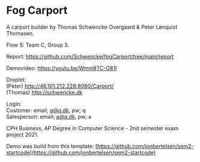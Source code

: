 # Fog Carport

A carport builder by
Thomas Schwencke Overgaard & Peter Lønquist Thomasen.

Flow 5: Team C, Group 3.

Report: https://github.com/Schwencke/fogCarport/tree/main/report

Demovideo:
https://youtu.be/Wmm9TC-O81I

Droplet:<br>
(Peter) http://46.101.212.228:8080/Carport/ <br>
(Thomas) http://schwencke.dk

Login:<br>
Customer: email; q@q.dk, pw; q<br>
Salesperson: email; a@a.dk, pw; a

CPH Business, AP Degree in Computer Science - 2nd semester exam project 2021.

Demo was build from this template: [https://github.com/jonbertelsen/sem2-startcode](https://github.com/jonbertelsen/sem2-startcode)
